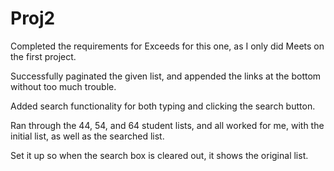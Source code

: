 # Proj2

Completed the requirements for Exceeds for this one, as I only did Meets on the first project.

Successfully paginated the given list, and appended the links at the bottom without too much trouble.

Added search functionality for both typing and clicking the search button.

Ran through the 44, 54, and 64 student lists, and all worked for me, with the initial list, as well as the searched list.

Set it up so when the search box is cleared out, it shows the original list.